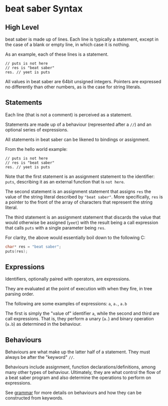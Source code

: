 # beat saber Syntax

## High Level

beat saber is made up of lines. Each line is typically a statement, except in the case of a blank or empty line, in which case it is nothing.

As an example, each of these lines is a statement.

```beatsaber
// puts is not here
// res is "beat saber"
res. // yeet is puts
```

All values in beat saber are 64bit unsigned integers. Pointers are expressed no differently than other numbers, as is the case for string literals.

## Statements

Each line (that is not a comment) is perceived as a statement.

Statements are made up of a behaviour (represented after a `//`) and an optional series of expressions.

All statements in beat saber can be likened to bindings or assignment.

From the hello world example:

```beatsaber
// puts is not here
// res is "beat saber"
res. // yeet is puts
```

Note that the first statement is an assignment statement to the identifier: `puts`, describing it as an external function that is `not here`.

The second statement is an assignment statement that assigns `res` the value of the string literal described by `"beat saber"`. More specifically, `res` is a pointer to the front of the array of characters that represent the string literal.

The third statement is an assignment statement that discards the value that would otherwise be assigned (`yeet`) with the result being a call expression that calls `puts` with a single parameter being `res`.

For clarity, the above would essentially boil down to the following C:

```c
char* res = "beat saber";
puts(res);
```

## Expressions

Identifiers, optionally paired with operators, are expressions.

They are evaluated at the point of execution with when they fire, in tree parsing order.

The following are some examples of expressions:
`a`, `a.`, `a.b`

The first is simply the "value of" identifier `a`, while the second and third are call expressions. That is, they perform a unary (`a.`) and binary operation (`a.b`) as determined in the behaviour.

## Behaviours

Behaviours are what make up the latter half of a statement. They must always be after the "keyword" `//`.

Behaviours include assignment, function declarations/definitions, among many other types of behaviour. Ultimately, they are what control the flow of a beat saber program and also determine the operations to perform on expressions.

See [grammar](grammar.md) for more details on behaviours and how they can be constructed from keywords.
